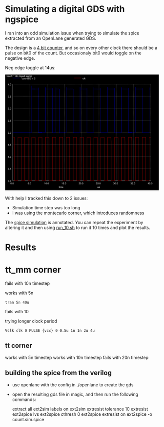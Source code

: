 # Simulating a digital GDS with ngspice

I ran into an odd simulation issue when trying to simulate the spice extracted from an OpenLane generated
GDS.

The design is a [4 bit counter](verilog/count.v), and so on every other clock there should be a pulse on bit0 of the count. But occasionaly bit0 would toggle on the negative edge.

Neg edge toggle at 14us:

![](plots/mc/10ns/2025-02-02-14-48-05.svg)

With help I tracked this down to 2 issues:

* Simulation time step was too long
* I was using the montecarlo corner, which introduces randomness

The [spice simulation](full_spice_sim.cir) is annotated. You can repeat the experiment by altering it and then using [run_10.sh](run_10.sh) to run it 10 times and plot the results.

# Results

# tt_mm corner

fails with 10n timestep

works with 5n

    tran 5n 40u 

fails with 10

trying longer clock period

    Vclk clk 0 PULSE {vcc} 0 0.5u 1n 1n 2u 4u

## tt corner

works with 5n timestep
works with 10n timestep
fails with 20n timestep

## building the spice from the verilog

* use openlane with the config in ./openlane to create the gds
* open the resulting gds file in magic, and then run the following commands:

    extract all
    ext2sim labels on
    ext2sim
    extresist tolerance 10
    extresist
    ext2spice lvs
    ext2spice cthresh 0
    ext2spice extresist on
    ext2spice -o count.sim.spice
